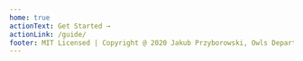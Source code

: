```yaml
---
home: true
actionText: Get Started →
actionLink: /guide/
footer: MIT Licensed | Copyright @ 2020 Jakub Przyborowski, Owls Department
---
```

